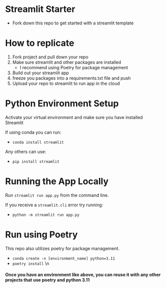 # Streamlit Starter

- Fork down this repo to get started with a streamlit template


# How to replicate
  1. Fork project and pull down your repo
  2. Make sure streamlit and other packages are installed
     - I recommend using Poetry for package management
  3. Build out your streamlit app
  4. freeze you packages into a requirements.txt file and push
  5. Upload your repo to streamlit to run app in the cloud


# Python Environment Setup
Activate your virtual environment and make sure you have installed Streamlit

If using conda you can run:
  - `conda install streamlit`

Any others can use:
  - `pip install streamlit`

# Running the App Locally
Run `streamlit run app.py` from the command line.

If you receive a `streamlit.cli` error try running:
  -   `python -m streamlit run app.py`


# Run using Poetry
This repo also utilizes poetry for package management. 
  - `conda create -n [environment_name] python=3.11`
  - `poetry install` \n
#### Once you have an environment like above, you can reuse it with any other projects that use poetry and python 3.11
